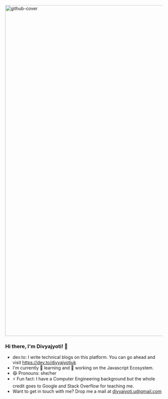 <img width="1056" alt="github-cover" src="https://user-images.githubusercontent.com/30872426/87295712-39a71580-c523-11ea-964a-29af9ffd95a6.png">


### Hi there, I'm Divyajyoti! 👋

- dev.to: I write technical blogs on this platform. You can go ahead and visit https://dev.to/divyajyotiuk
- I'm currently 🌱 learning and 🔭 working on the Javascript Ecosystem.
- 😄 Pronouns: she/her
- ⚡ Fun fact: I have a Computer Engineering background but the whole credit goes to Google and Stack Overflow for teaching me.
- Want to get in touch with me? Drop me a mail at divyajyoti.u@gmail.com
<!--
**divyajyotiuk/divyajyotiuk** is a ✨ _special_ ✨ repository because its `README.md` (this file) appears on your GitHub profile.

Here are some ideas to get you started:

- 🔭 I’m currently working on ...
- 🌱 I’m currently learning ...
- 👯 I’m looking to collaborate on ...
- 🤔 I’m looking for help with ...
- 💬 Ask me about ...
- 📫 How to reach me: ...
- 😄 Pronouns: ...
- ⚡ Fun fact: ...
-->
